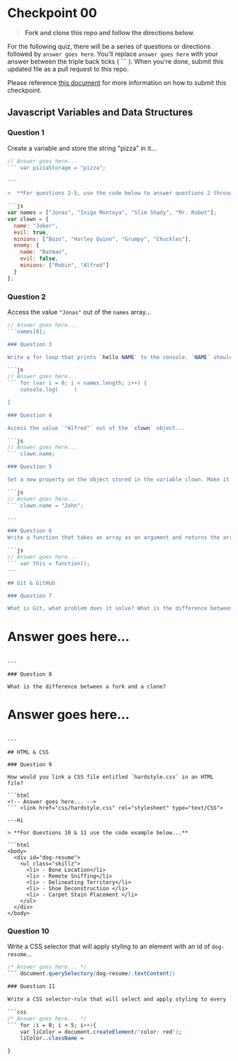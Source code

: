 # Checkpoint 00

> **Fork and clone this repo and follow the directions below.**

For the following quiz, there will be a series of questions or directions followed by `answer goes here`. You'll replace `answer goes here` with your answer between the triple back ticks ( \`\`\` ). When you're done, submit this updated file as a pull request to this repo.

Please reference [this document](https://github.com/ga-dc/wdi16/blob/master/homework-policy.md#the-submission-process) for more information on how to submit this checkpoint.

## Javascript Variables and Data Structures

### Question 1

Create a variable and store the string "pizza" in it...

```js
// Answer goes here...
``` var pizzaStorage = "pizza";

---

>  **For questions 2-5, use the code below to answer questions 2 through 4.**

```js
var names = ["Jonas", "Inigo Montoya", "Slim Shady", "Mr. Robot"];
var clown = {
  name: "Joker",
  evil: true,
  minions: ["Bozo", "Harley Quinn", "Grumpy", "Chuckles"],
  enemy: {
    name: "Batman",
    evil: false,
    minions: ["Robin", "Alfred"]  
  }
};
```

### Question 2

Access the value `"Jonas"` out of the `names` array...

```js
// Answer goes here...
```names[0];

### Question 3

Write a for loop that prints `hello NAME` to the console. `NAME` should be replaced with a name that appears in the `names` array. Each iteration of the loop should print a different name.

```js
// Answer goes here...
``` for (var i = 0; i < names.length; i++) {
    console.log(     )

}

### Question 4

Access the value `"Alfred"` out of the `clown` object...

```js
// Answer goes here...
``` clown.name;

### Question 5

Set a new property on the object stored in the variable clown. Make it anything you want!

```js
// Answer goes here...
``` clown.name = "John";

---

### Question 6
Write a function that takes an array as an argument and returns the array's first value...

```js
// Answer goes here...
``` var this = function();
---

## Git & GitHub

### Question 7

What is Git, what problem does it solve? What is the difference between Git and Github?

```
# Answer goes here...
``` Git is a hosting service while github allows you to upload your repository.

---

### Question 8

What is the difference between a fork and a clone?

```
# Answer goes here...
``` A clone is when you copy/paste link to the term to .load the rep to a destination. Forking a repository allows you to freely experiement with the code before you request a pull for a commit.

---

## HTML & CSS

### Question 9

How would you link a CSS file entitled `hardstyle.css` in an HTML file?

```html
<!-- Answer goes here... -->
``` <link href="css/hardstyle.css" rel="stylesheet" type="text/CSS">

---Hi

> **For Questions 10 & 11 use the code example below...**

```html
<body>
  <div id="dog-resume">
    <ul class="skillz">
      <li> - Bone Location</li>
      <li> - Remote Sniffing</li>
      <li> - Delineating Territory</li>
      <li> - Shoe Deconstruction </li>
      <li> - Carpet Stain Placement </li>
    </ul>
  </div>
</body>
```

### Question 10

Write a CSS selector that will apply styling to an element with an id of `dog-resume`...


```css
/* Answer goes here... */
``` document.querySelectory(dog-resume).textContent()

### Question 11

Write a CSS selector-rule that will select and apply styling to every `<li>` inside of a `<ul>`:

```css
/* Answer goes here... */
``` for (i = 0; i < 5; i++){
    var liColor = document.createElement('color: red');
    liColor..className =

}
